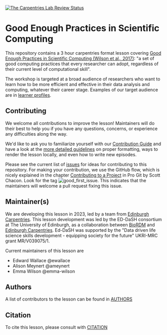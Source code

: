 [![The Carpentries Lab Review Status](http://badges.carpentries-lab.org/24_status.svg)](https://github.com/carpentries-lab/reviews/issues/24)

# Good Enough Practices in Scientific Computing

This repository contains a 3 hour carpentries format lesson covering [Good Enough Practices in Scientific Computing (Wilson et al., 2017)](https://doi.org/10.1371/journal.pcbi.1005510): "a set of good computing practices that every researcher can adopt, regardless of their current level of computational skill".

The workshop is targeted at a broad audience of researchers who want to learn how to be more efficient and effective in their data analysis and computing, whatever their career stage.
Examples of our target audience are in [learner profiles](_extras/learner-profiles.md).

## Contributing

We welcome all contributions to improve the lesson! Maintainers will do their best to help you if you have any
questions, concerns, or experience any difficulties along the way.

We'd like to ask you to familiarize yourself with our [Contribution Guide](CONTRIBUTING.md) and have a look at
the [more detailed guidelines][lesson-example] on proper formatting, ways to render the lesson locally, and even
how to write new episodes.

Please see the current list of [issues](https://github.com/carpentries-incubator/good-enough-practices/issues) for ideas for contributing to this
repository. For making your contribution, we use the GitHub flow, which is
nicely explained in the chapter [Contributing to a Project](http://git-scm.com/book/en/v2/GitHub-Contributing-to-a-Project) in Pro Git
by Scott Chacon.
Look for the tag ![good_first_issue](https://img.shields.io/badge/-good%20first%20issue-gold.svg). This indicates that the maintainers will welcome a pull request fixing this issue.


## Maintainer(s)

We are developing this lesson in 2023, led by a team from [Edinburgh Carpentries](https://edcarp.github.io/).
This lesson development was led by the ED-DaSH consortium at The University of Edinburgh, as a collaboration between [BioRDM](https://www.ed.ac.uk/biology/research/facilities/research-data-management) and [Edinburgh Carpentries](https://edcarp.github.io/).
Ed-DaSH was supported by the "Data driven life science skills development - equipping society for the future" UKRI-MRC grant MR/V039075/1.

Current maintainers of this lesson are

* Edward Wallace @ewallace
* Alison Meynert @ameynert
* Emma Wilson @emma-wilson


## Authors

A list of contributors to the lesson can be found in [AUTHORS](AUTHORS)

## Citation

To cite this lesson, please consult with [CITATION](CITATION)

[cdh]: https://cdh.carpentries.org
[change-default-branch]: https://docs.github.com/en/github/administering-a-repository/changing-the-default-branch
[community-lessons]: https://carpentries.org/community-lessons
[lesson-example]: https://carpentries.github.io/lesson-example
